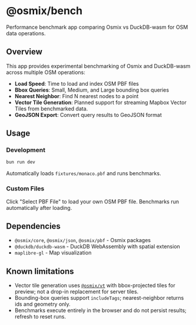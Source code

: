 # @osmix/bench

Performance benchmark app comparing Osmix vs DuckDB-wasm for OSM data operations.

## Overview

This app provides experimental benchmarking of Osmix and DuckDB-wasm across multiple OSM operations:

- **Load Speed**: Time to load and index OSM PBF files
- **Bbox Queries**: Small, Medium, and Large bounding box queries
- **Nearest Neighbor**: Find N nearest nodes to a point
- **Vector Tile Generation**: Planned support for streaming Mapbox Vector Tiles from benchmarked data.
- **GeoJSON Export**: Convert query results to GeoJSON format

## Usage

### Development

```bash
bun run dev
```

Automatically loads `fixtures/monaco.pbf` and runs benchmarks.

### Custom Files

Click "Select PBF File" to load your own OSM PBF file. Benchmarks run automatically after loading.

## Dependencies

- `@osmix/core`, `@osmix/json`, `@osmix/pbf` - Osmix packages
- `@duckdb/duckdb-wasm` - DuckDB WebAssembly with spatial extension
- `maplibre-gl` - Map visualization

## Known limitations

- Vector tile generation uses [`@osmix/vt`](../../packages/vt/README.md) with bbox-projected tiles for preview; not a drop-in replacement for server tiles.
- Bounding-box queries support `includeTags`; nearest-neighbor returns ids and geometry only.
- Benchmarks execute entirely in the browser and do not persist results; refresh to reset runs.
